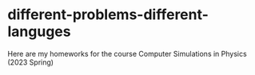 # different-problems-different-languges
Here are my homeworks for the course Computer Simulations in Physics (2023 Spring)
